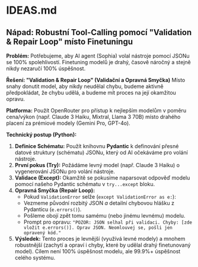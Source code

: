 # IDEAS.md

## Nápad: Robustní Tool-Calling pomocí "Validation & Repair Loop" místo Finetuningu

**Problém:**
Potřebujeme, aby AI agent (Sophia) volal nástroje pomocí JSONu se 100% spolehlivostí. Finetuning modelů je drahý, časově náročný a stejně nikdy nezaručí 100% úspěšnost.

**Řešení: "Validation & Repair Loop" (Validační a Opravná Smyčka)**
Místo snahy donutit model, aby nikdy neudělal chybu, budeme aktivně předpokládat, že chybu udělá, a budeme mít proces na její okamžitou opravu.

**Platforma:**
Použít OpenRouter pro přístup k nejlepším modelům v poměru cena/výkon (např. Claude 3 Haiku, Mixtral, Llama 3 70B) místo drahého placení za prémiové modely (Gemini Pro, GPT-4o).

**Technický postup (Python):**

1.  **Definice Schématu:** Použít knihovnu **Pydantic** k definování přesné datové struktury (schématu) JSONu, který od AI očekáváme pro volání nástroje.
2.  **První pokus (Try):** Požádáme levný model (např. Claude 3 Haiku) o vygenerování JSONu pro volání nástroje.
3.  **Validace (Except):** Okamžitě se pokusíme naparsovat odpověď modelu pomocí našeho Pydantic schématu v `try...except` bloku.
4.  **Opravná Smyčka (Repair Loop):**
    * Pokud `ValidationError` selže (`except ValidationError as e:`):
    * Vezmeme původní rozbitý JSON *a* detailní chybovou hlášku z Pydanticu (`e.errors()`).
    * Pošleme obojí zpět tomu samému (nebo jinému levnému) modelu.
    * Prompt pro opravu: `"POZOR: JSON selhal při validaci. Chyby: [zde vložit e.errors()]. Oprav JSON. Neomlouvej se, pošli jen opravený kód."`
5.  **Výsledek:** Tento proces je levnější (využívá levné modely) a mnohem robustnější (zachytí a opraví i chyby, které by udělal drahý finetunovaný model). Cílem není 100% úspěšnost modelu, ale 99.9%+ úspěšnost celého systému.
   
